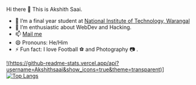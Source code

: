 Hi there 👋 This is Akshith Saai.

- 🌱 I’m a final year student at <a href="https://nitw.ac.in/">National Institute of Technology, Warangal</a>
- 👯 I’m enthusiastic about WebDev and Hacking.
- 📫 <a href = "mailto: akshithsaaimanchikanti@gmail.com">Mail me</a>
- 😄 Pronouns: He/Him
- ⚡ Fun fact: I love Football ⚽ and Photography 📷 .



[!(https://github-readme-stats.vercel.app/api?username=Akshithsaai&show_icons=true&theme=transparent)](https://github.com/anuraghazra/github-readme-stats)]
<br>
[![Top Langs](https://github-readme-stats.vercel.app/api/top-langs/?username=anuraghazra&layout=compact&theme=transparent)](https://github.com/anuraghazra/github-readme-stats)
